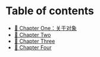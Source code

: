 # Table of contents

* [🌷 Chapter One：关于对象](Chapter\_1/README.md)
* [💐 Chapter Two](Chapter\_2/README.md)
* [🌺 Chapter Three](Chapter\_3/README.md)
* [🌸 Chapter Four](Chapter\_4/README.md)
